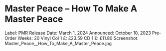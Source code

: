 # Master Peace – How To Make A Master Peace

Label: PMR
Release Date: March 1, 2024
Announced: October 10, 2023
Pre-Order Weeks: 20
Vinyl Col 1 £: £23.59
CD 1 £: £11.80
Screenshot: Master_Peace__How_To_Make_A_Master_Peace.jpg